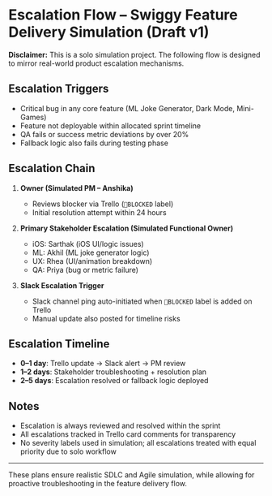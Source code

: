 # Escalation Flow – Swiggy Feature Delivery Simulation (Draft v1)

**Disclaimer:** This is a solo simulation project. The following flow is designed to mirror real-world product escalation mechanisms.

## Escalation Triggers

* Critical bug in any core feature (ML Joke Generator, Dark Mode, Mini-Games)
* Feature not deployable within allocated sprint timeline
* QA fails or success metric deviations by over 20%
* Fallback logic also fails during testing phase

## Escalation Chain

1. **Owner (Simulated PM – Anshika)**

   * Reviews blocker via Trello (`🚨BLOCKED` label)
   * Initial resolution attempt within 24 hours

2. **Primary Stakeholder Escalation (Simulated Functional Owner)**

   * iOS: Sarthak (iOS UI/logic issues)
   * ML: Akhil (ML joke generator logic)
   * UX: Rhea (UI/animation breakdown)
   * QA: Priya (bug or metric failure)

3. **Slack Escalation Trigger**

   * Slack channel ping auto-initiated when `🚨BLOCKED` label is added on Trello
   * Manual update also posted for timeline risks

## Escalation Timeline

* **0–1 day**: Trello update → Slack alert → PM review
* **1–2 days**: Stakeholder troubleshooting + resolution plan
* **2–5 days**: Escalation resolved or fallback logic deployed

## Notes

* Escalation is always reviewed and resolved within the sprint
* All escalations tracked in Trello card comments for transparency
* No severity labels used in simulation; all escalations treated with equal priority due to solo workflow

---

These plans ensure realistic SDLC and Agile simulation, while allowing for proactive troubleshooting in the feature delivery flow.

